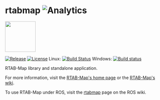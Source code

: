 rtabmap ![Analytics](https://ga-beacon.appspot.com/UA-56986679-3/github-main?pixel) 
=======

<a href="http://introlab.github.io/rtabmap"><img src="https://raw.githubusercontent.com/introlab/rtabmap/master/guilib/src/images/RTAB-Map.png" align="center" height="100"></a>

[![Release][release-image]][releases]
[![License][license-image]][license]
Linux: [![Build Status](https://travis-ci.org/introlab/rtabmap.svg?branch=master)](https://travis-ci.org/introlab/rtabmap) Windows: [![Build status](https://ci.appveyor.com/api/projects/status/hr73xspix9oqa26h/branch/master?svg=true)](https://ci.appveyor.com/project/matlabbe/rtabmap/branch/master)

[release-image]: https://img.shields.io/badge/release-0.14.0-green.svg?style=flat
[releases]: https://github.com/introlab/rtabmap/releases

[license-image]: https://img.shields.io/badge/license-BSD-green.svg?style=flat
[license]: https://github.com/introlab/rtabmap/blob/master/LICENSE

RTAB-Map library and standalone application.

For more information, visit the [RTAB-Map's home page](http://introlab.github.io/rtabmap) or the [RTAB-Map's wiki](https://github.com/introlab/rtabmap/wiki).

To use RTAB-Map under ROS, visit the [rtabmap](http://wiki.ros.org/rtabmap) page on the ROS wiki.
